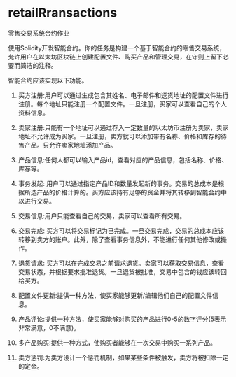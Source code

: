 # retailRransactions
零售交易系统合约作业

使用Solidity开发智能合约。你的任务是构建一个基于智能合约的零售交易系统，允许用户在以太坊区块链上创建配置文件、购买产品和管理交易，在守则上留下必要而简洁的注释。


智能合约应该实现以下功能。

1. 买方注册:用户可以通过生成包含其姓名、电子邮件和送货地址的配置文件进行注册。每个地址只能注册一个配置文件。一旦注册，买家可以查看自己的个人资料信息。

2. 卖家注册:只能有一个地址可以通过存入一定数量的以太坊币注册为卖家，卖家地址不允许成为买家。一旦注册，卖方就可以添加带有名称、价格和库存的待售产品。只允许卖家地址添加产品。

3. 产品信息:任何人都可以输入产品id，查看对应的产品信息，包括名称、价格、库存等。

4. 事务发起: 用户可以通过指定产品ID和数量发起新的事务。交易的总成本是根据所选产品的价格计算的。买方应该持有足够的资金并将其转移到智能合约中以进行交易。

5. 交易信息:用户只能查看自己的交易，卖家可以查看所有交易。

6. 交易完成: 买方可以将交易标记为已完成。一旦交易完成，交易的总成本应该转移到卖方的账户。此外，除了查看事务信息外，不能进行任何其他修改或操作。

7. 退货请求: 买方可以在完成交易之前请求退货。卖家可以获取交易信息，查看交易状态，并根据要求批准退货。一旦退货被批准，交易中包含的钱应该转回给买方。

8. 配置文件更新:提供一种方法，使买家能够更新/编辑他们自己的配置文件信息。

9. 产品评论:提供一种方法，使买家能够对购买的产品进行0-5的数字评分(5表示非常满意，0不满意)。

10. 多产品购买:提供一种方式，使购买者能够在一次交易中购买一系列产品。

11. 卖方惩罚:为卖方设计一个惩罚机制，如果某些条件被触发，卖方将被扣除一定的定金。
